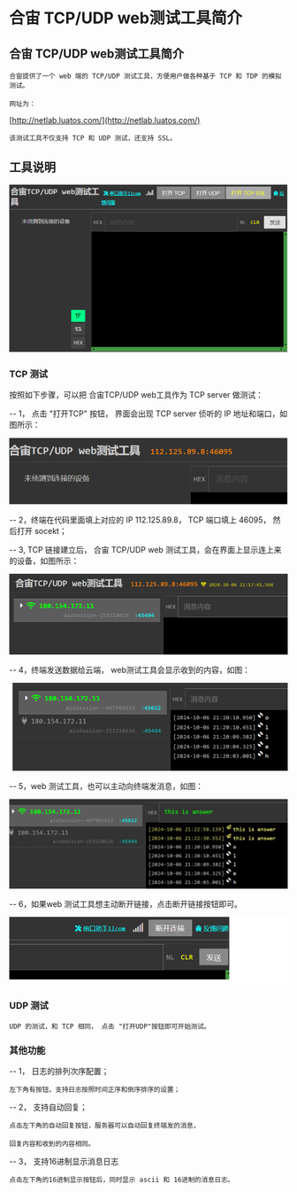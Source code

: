 # 合宙 TCP/UDP web测试工具简介

## 合宙 TCP/UDP web测试工具简介

    合宙提供了一个 web 端的 TCP/UDP 测试工具，方便用户做各种基于 TCP 和 TDP 的模拟测试。

    网址为：   
[http://netlab.luatos.com/](http://netlab.luatos.com/)

    该测试工具不仅支持 TCP 和 UDP 测试，还支持 SSL。

## 工具说明

![image.png](image/netlab_window.png)

### TCP 测试

   按照如下步骤，可以把 合宙TCP/UDP web工具作为 TCP server 做测试：

   -- 1， 点击 "打开TCP" 按钮， 界面会出现 TCP server 侦听的 IP 地址和端口，如图所示：

![image.png](image/netlab_ipport.png)

   -- 2，终端在代码里面填上对应的 IP 112.125.89.8， TCP 端口填上 46095， 然后打开 socekt；

   -- 3, TCP 链接建立后， 合宙 TCP/UDP web 测试工具，会在界面上显示连上来的设备，如图所示：

![image.png](image/netlab_tcpclient.png)

   -- 4，终端发送数据给云端， web测试工具会显示收到的内容，如图：

![image.png](image/netlab_messup.png)

   -- 5，web 测试工具，也可以主动向终端发消息，如图：

![image.png](image/netlab_answer.png)

   -- 6，如果web 测试工具想主动断开链接，点击断开链接按钮即可。

![image.png](image/netlab_disconnect.png)

### UDP 测试

    UDP 的测试，和 TCP 相同， 点击 "打开UDP"按钮即可开始测试。

### 其他功能

   -- 1， 日志的排列次序配置；

    左下角有按钮，支持日志按照时间正序和倒序排序的设置；

   -- 2， 支持自动回复；

    点击左下角的自动回复按钮，服务器可以自动回复终端发的消息，

    回复内容和收到的内容相同。      

   -- 3， 支持16进制显示消息日志

    点击左下角的16进制显示按钮后，同时显示 ascii 和 16进制的消息日志。
